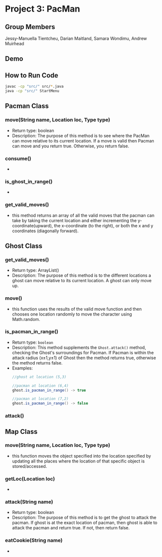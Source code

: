 # Project 3: PacMan
## Group Members
Jessy-Manuella Tientcheu, Darian Maitland, Samara Wondimu, Andrew Muirhead

## Demo

## How to Run Code
```bash
javac -cp "src/" src/*.java
java -cp "src/" StartMenu
```

## Pacman Class

### move(String name, Location loc, Type type) 
* Return type: boolean
* Description: The purpose of this method is to see where the PacMan can move relative to its current location. If a move is valid then Pacman can move and you return true. Otherwise, you return false.

### consume()
-
### is_ghost_in_range()
-

### get_valid_moves()
- this method returns an array of all the valid moves that the pacman can take by taking the current location and either incrementing the y-coordinate(upward), the x-coordinate (to the right), or both the x and y coordinates (diagonally forward).


## Ghost Class

### get_valid_moves()
* Return type: ArrayList<Location>()
* Description: The purpose of this method is to the different locations a ghost can move relative to its current location. A ghost can only move up.

### move()
- this function uses the results of the valid move function and then chooses one location randomly to move the character using Math.random.
### is_pacman_in_range()
* Return type: `boolean`
* Description: This method supplements the `Ghost.attack()` method, checking the Ghost's surroundings for Pacman. If Pacman is within the attack radius (x±1,y±1) of Ghost then the method returns true, otherwise the method returns false. 
* Examples:
    ```java
    //ghost at location (5,3)
    
    //pacman at location (6,4)
    ghost.is_pacman_in_range() -> true
    
    //pacman at location (7,2)
    ghost.is_pacman_in_range() -> false
    
  ```
### attack()

  
## Map Class

### move(String name, Location loc, Type type)
- this function moves the object specified into the location specified by updating all the places where the location of that specific object is stored/accessed.
### getLoc(Location loc)
-
### attack(String name)
* Return type: boolean
* Description: The purpose of this method is to get the ghost to attack the pacman. If ghost is at the exact location of pacman, then ghost is able to attack the pacman and return true. If not, then return false.

### eatCookie(String name)
-
